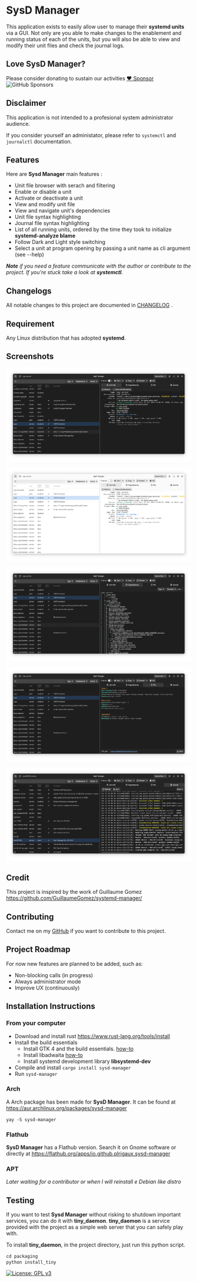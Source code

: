 # SysD Manager

This application exists to easily allow user to manage their **systemd units** via a GUI. Not only are you able to make changes to the enablement and running status of each of the units, but you will also be able to view and modify their unit files and check the journal logs. 

## Love SysD Manager?
Please consider donating to sustain our activities
[:heart: Sponsor](https://github.com/sponsors/plrigaux)
![GitHub Sponsors](https://img.shields.io/github/sponsors/plrigaux?style=for-the-badge)

## Disclaimer
This application is not intended to a profesional system administrator audience. 

If you consider yourself an administator, please refer to `systemctl` and `journalctl` documentation.

## Features

Here are __Sysd Manager__ main features :
* Unit file browser with serach and filtering
* Enable or disable a unit
* Activate or deactivate a unit
* View and modify unit file
* View and navigate unit's dependencies
* Unit file syntax highlighting 
* Journal file syntax highlighting 
* List of all running units, ordered by the time they took to initialize __systemd-analyze blame__
* Follow Dark and Light style switching
* Select a unit at program opening by passing a unit name as cli argument (see --help)


*__Note__ if you need a feature communicate with the author or contribute to the project. If you're stuck take a look at __systemctl__.*

## Changelogs

All notable changes to this project are documented in [CHANGELOG](CHANGELOG.md) .


## Requirement

Any Linux distribution that has adopted **systemd**.

## Screenshots

![Unit Info](screenshots/unit_info_dark.png)

![Unit Info](screenshots/unit_info.png)

![Unit Dependencies](screenshots/dependencies_dark.png)

![Unit Files](screenshots/unit_file_dark.png)

![Unit Journal](screenshots/journal_dark.png)


## Credit
This project is inspired by the work of Guillaume Gomez https://github.com/GuillaumeGomez/systemd-manager/

## Contributing
Contact me on my [GitHub](https://github.com/plrigaux/sysd-manager) if you want to contribute to this project.

## Project Roadmap
For now new features are planned to be added, such as:

* Non-blocking calls (in progress)
* Always administrator mode
* Improve UX (continuously)

## Installation Instructions

### From your computer

* Download and install rust https://www.rust-lang.org/tools/install
* Install the build essentials
  * Install GTK 4 and the build essentials. [how-to](https://gtk-rs.org/gtk4-rs/stable/latest/book/installation_linux.html)
  * Install libadwaita [how-to](https://gtk-rs.org/gtk4-rs/stable/latest/book/libadwaita.html)
  * Install systemd development library **libsystemd-dev**
* Compile and install  ```cargo install sysd-manager```
* Run ```sysd-manager```

### Arch

A Arch package has been made for __SysD Manager__. It can be found at  https://aur.archlinux.org/packages/sysd-manager
```
yay -S sysd-manager
```
### Flathub

__SysD Manager__ has a Flathub version. Search it on Gnome software or directly at https://flathub.org/apps/io.github.plrigaux.sysd-manager


### APT
*Later waiting for a contributor or when I will reinstall e Debian like distro*


## Testing

If you want to test **Sysd Manager** without risking to shutdown important services, you can do it with **tiny_daemon**. **tiny_daemon** is a service provided with the project as a simple web server that you can safely play with.

To install **tiny_daemon**, in the project directory, just run this python script.


```
cd packaging
python install_tiny 
``` 

[![License: GPL v3](https://img.shields.io/badge/License-GPLv3-blue.svg)](https://www.gnu.org/licenses/gpl-3.0)
